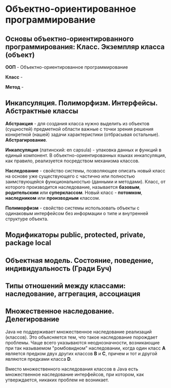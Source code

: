 Объектно-ориентированное программирование
=========================================

Основы объектно-ориентированного программирования: Класс. Экземпляр класса (объект)
-----------------------------------------------------------------------------------

**ООП** - Объектно-ориентированное программирование

**Класс** -

**Метод** - 

Инкапсуляция. Полиморфизм. Интерфейсы. Абстрактные классы
---------------------------------------------------------

**Абстракция** - для создания класса нужно выделить
 из объектов (сущностей) предметной области важные
 с точки зрения решения конкретной (нашей) задачи
 характеристики (отбрасывая остальные).
 **Абстрагирование**.

**Инкапсуляция** (латинский: en capsula) - упаковка данных и функций в единый компонент.
В объектно-ориентированных языках инкапсуляция, как правило, реализуется посредством механизма классов.

**Наследование** - свойство системы, позволяющее описать новый класс на основе уже существующего 
с частично или полностью заимствующейся функциональностью (данными и методами). 
Класс, от которого производится наследование, называется **базовым**, **родительским** или **суперклассом**. 
Новый класс - **потомком**, **наследником** или **производным** классом.

**Полиморфизм** - свойство системы использовать объекты с одинаковым интерфейсом без информации о 
типе и внутренней структуре объекта.

Модификаторы public, protected, private, package local
------------------------------------------------------


Объектная модель. Состояние, поведение, индивидуальность (Гради Буч)
--------------------------------------------------------------------

Типы отношений между классами: наследование, аггрегация, ассоциация
-------------------------------------------------------------------

Множественное наследование. Делегирование
-----------------------------------------

Java не поддерживает множественное наследование реализаций (классов). 
Это объясняется тем, что такое наследование порождает проблемы. 
Чаще всего указываются неоднозначности, возникающие при так называемом "ромбовидном" наследовании, 
когда один класс **A** является предком двух других классов **B** и **C**, причем и тот и другой являются предками класса **D**.

Вместо множественного наследования классов в Java есть множественное наследование интерфейсов, 
при котором, как утверждается, никаких проблем не возникает.
